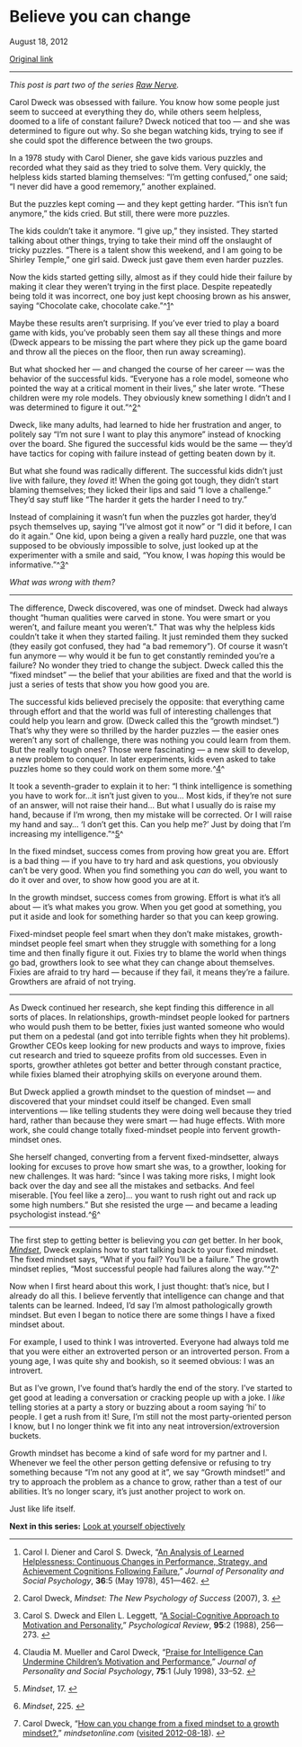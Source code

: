 Believe you can change
======================

August 18, 2012

[Original link](http://www.aaronsw.com/weblog/dweck)

* * * * *

*This post is part two of the series [Raw
Nerve](http://aaronsw.com/weblog/rawnerve).*

Carol Dweck was obsessed with failure. You know how some people just
seem to succeed at everything they do, while others seem helpless,
doomed to a life of constant failure? Dweck noticed that too — and she
was determined to figure out why. So she began watching kids, trying to
see if she could spot the difference between the two groups.

In a 1978 study with Carol Diener, she gave kids various puzzles and
recorded what they said as they tried to solve them. Very quickly, the
helpless kids started blaming themselves: “I’m getting confused,” one
said; “I never did have a good rememory,” another explained.

But the puzzles kept coming — and they kept getting harder. “This isn’t
fun anymore,” the kids cried. But still, there were more puzzles.

The kids couldn’t take it anymore. “I give up,” they insisted. They
started talking about other things, trying to take their mind off the
onslaught of tricky puzzles. “There is a talent show this weekend, and I
am going to be Shirley Temple,” one girl said. Dweck just gave them even
harder puzzles.

Now the kids started getting silly, almost as if they could hide their
failure by making it clear they weren’t trying in the first place.
Despite repeatedly being told it was incorrect, one boy just kept
choosing brown as his answer, saying “Chocolate cake, chocolate
cake.”^[1](#fn:dweck78)^

Maybe these results aren’t surprising. If you’ve ever tried to play a
board game with kids, you’ve probably seen them say all these things and
more (Dweck appears to be missing the part where they pick up the game
board and throw all the pieces on the floor, then run away screaming).

But what shocked her — and changed the course of her career — was the
behavior of the successful kids. “Everyone has a role model, someone who
pointed the way at a critical moment in their lives,” she later wrote.
“These children were my role models. They obviously knew something I
didn’t and I was determined to figure it out.”^[2](#fn:mindset1)^

Dweck, like many adults, had learned to hide her frustration and anger,
to politely say “I’m not sure I want to play this anymore” instead of
knocking over the board. She figured the successful kids would be the
same — they’d have tactics for coping with failure instead of getting
beaten down by it.

But what she found was radically different. The successful kids didn’t
just live with failure, they *loved* it! When the going got tough, they
didn’t start blaming themselves; they licked their lips and said “I love
a challenge.” They’d say stuff like “The harder it gets the harder I
need to try.”

Instead of complaining it wasn’t fun when the puzzles got harder, they’d
psych themselves up, saying “I’ve almost got it now” or “I did it
before, I can do it again.” One kid, upon being a given a really hard
puzzle, one that was supposed to be obviously impossible to solve, just
looked up at the experimenter with a smile and said, “You know, I was
*hoping* this would be informative.”^[3](#fn:dweckleggett)^

*What was wrong with them?*

* * * * *

The difference, Dweck discovered, was one of mindset. Dweck had always
thought “human qualities were carved in stone. You were smart or you
weren’t, and failure meant you weren’t.” That was why the helpless kids
couldn’t take it when they started failing. It just reminded them they
sucked (they easily got confused, they had “a bad rememory”). Of course
it wasn’t fun anymore — why would it be fun to get constantly reminded
you’re a failure? No wonder they tried to change the subject. Dweck
called this the “fixed mindset” — the belief that your abilities are
fixed and that the world is just a series of tests that show you how
good you are.

The successful kids believed precisely the opposite: that everything
came through effort and that the world was full of interesting
challenges that could help you learn and grow. (Dweck called this the
“growth mindset.”) That’s why they were so thrilled by the harder
puzzles — the easier ones weren’t any sort of challenge, there was
nothing you could learn from them. But the really tough ones? Those were
fascinating — a new skill to develop, a new problem to conquer. In later
experiments, kids even asked to take puzzles home so they could work on
them some more.^[4](#fn:muellerdweck)^

It took a seventh-grader to explain it to her: “I think intelligence is
something you have to work for…it isn’t just given to you… Most kids, if
they’re not sure of an answer, will not raise their hand… But what I
usually do is raise my hand, because if I’m wrong, then my mistake will
be corrected. Or I will raise my hand and say… ‘I don’t get this. Can
you help me?’ Just by doing that I’m increasing my
intelligence.”^[5](#fn:m2)^

In the fixed mindset, success comes from proving how great you are.
Effort is a bad thing — if you have to try hard and ask questions, you
obviously can’t be very good. When you find something you *can* do well,
you want to do it over and over, to show how good you are at it.

In the growth mindset, success comes from growing. Effort is what it’s
all about — it’s what makes you grow. When you get good at something,
you put it aside and look for something harder so that you can keep
growing.

Fixed-mindset people feel smart when they don’t make mistakes,
growth-mindset people feel smart when they struggle with something for a
long time and then finally figure it out. Fixies try to blame the world
when things go bad, growthers look to see what they can change about
themselves. Fixies are afraid to try hard — because if they fail, it
means they’re a failure. Growthers are afraid of not trying.

* * * * *

As Dweck continued her research, she kept finding this difference in all
sorts of places. In relationships, growth-mindset people looked for
partners who would push them to be better, fixies just wanted someone
who would put them on a pedestal (and got into terrible fights when they
hit problems). Growther CEOs keep looking for new products and ways to
improve, fixies cut research and tried to squeeze profits from old
successes. Even in sports, growther athletes got better and better
through constant practice, while fixies blamed their atrophying skills
on everyone around them.

But Dweck applied a growth mindset to the question of mindset — and
discovered that your mindset could itself be changed. Even small
interventions — like telling students they were doing well because they
tried hard, rather than because they were smart — had huge effects. With
more work, she could change totally fixed-mindset people into fervent
growth-mindset ones.

She herself changed, converting from a fervent fixed-mindsetter, always
looking for excuses to prove how smart she was, to a growther, looking
for new challenges. It was hard: “since I was taking more risks, I might
look back over the day and see all the mistakes and setbacks. And feel
miserable. [You feel like a zero]… you want to rush right out and rack
up some high numbers.” But she resisted the urge — and became a leading
psychologist instead.^[6](#fn:m3)^

* * * * *

The first step to getting better is believing you *can* get better. In
her book, *[Mindset](http://books.theinfo.org/go/0345472322)*, Dweck
explains how to start talking back to your fixed mindset. The fixed
mindset says, “What if you fail? You’ll be a failure.” The growth
mindset replies, “Most successful people had failures along the
way.”^[7](#fn:site)^

Now when I first heard about this work, I just thought: that’s nice, but
I already do all this. I believe fervently that intelligence can change
and that talents can be learned. Indeed, I’d say I’m almost
pathologically growth mindset. But even I began to notice there are some
things I have a fixed mindset about.

For example, I used to think I was introverted. Everyone had always told
me that you were either an extroverted person or an introverted person.
From a young age, I was quite shy and bookish, so it seemed obvious: I
was an introvert.

But as I’ve grown, I’ve found that’s hardly the end of the story. I’ve
started to get good at leading a conversation or cracking people up with
a joke. I *like* telling stories at a party a story or buzzing about a
room saying ‘hi’ to people. I get a rush from it! Sure, I’m still not
the most party-oriented person I know, but I no longer think we fit into
any neat introversion/extroversion buckets.

Growth mindset has become a kind of safe word for my partner and I.
Whenever we feel the other person getting defensive or refusing to try
something because “I’m not any good at it”, we say “Growth mindset!” and
try to approach the problem as a chance to grow, rather than a test of
our abilities. It’s no longer scary, it’s just another project to work
on.

Just like life itself.

**Next in this series:** [Look at yourself
objectively](http://aaronsw.com/weblog/semmelweis)

* * * * *

1.  Carol I. Diener and Carol S. Dweck, “[An Analysis of Learned
    Helplessness: Continuous Changes in Performance, Strategy, and
    Achievement Cognitions Following
    Failure](http://dx.doi.org/10.1037/0022-3514.36.5.451),” *Journal of
    Personality and Social Psychology*, **36**:5 (May 1978),
    451—462. [↩](#fnref:dweck78)

2.  Carol Dweck, *Mindset: The New Psychology of Success* (2007),
    3. [↩](#fnref:mindset1)

3.  Carol S. Dweck and Ellen L. Leggett, “[A Social-Cognitive Approach
    to Motivation and
    Personality](http://dx.doi.org/10.1037/0033-295X.95.2.256),”
    *Psychological Review*, **95**:2 (1988),
    256—273. [↩](#fnref:dweckleggett)

4.  Claudia M. Mueller and Carol Dweck, “[Praise for Intelligence Can
    Undermine Children’s Motivation and
    Performance](http://dx.doi.org/10.1037/0022-3514.75.1.33),” *Journal
    of Personality and Social Psychology*, **75**:1 (July 1998),
    33–52. [↩](#fnref:muellerdweck)

5.  *Mindset*, 17. [↩](#fnref:m2)

6.  *Mindset*, 225. [↩](#fnref:m3)

7.  Carol Dweck, “[How can you change from a fixed mindset to a growth
    mindset?](http://mindsetonline.com/changeyourmindset/firststeps/index.html),”
    *mindsetonline.com* ([visited
    2012-08-18](http://www.webcitation.org/6A0ml0Csy)). [↩](#fnref:site)


